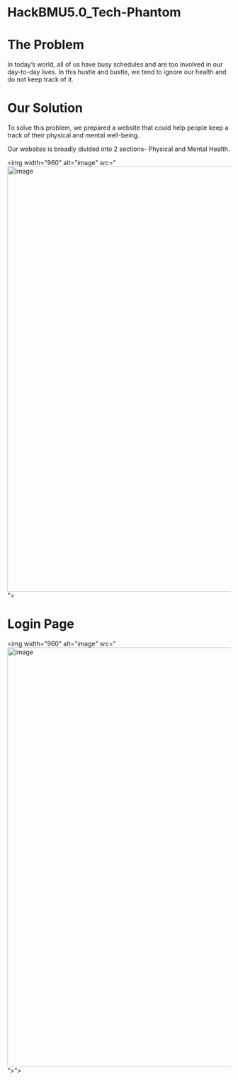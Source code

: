 # HackBMU5.0_Tech-Phantom

# The Problem
In today’s world, all of us have busy schedules and are too involved in our day-to-day lives. In this hustle and bustle, we tend to ignore our health and do not keep track of it.

# Our Solution
To solve this problem, we prepared a website that could help people keep a track of their physical and mental well-being.

Our websites is broadly divided into 2 sections- Physical and Mental Health.

<img width="960" alt="image" src="<img width="960" alt="image" src="https://user-images.githubusercontent.com/72097687/189199191-c37a019d-ba0a-46fe-8cb2-790c70476df9.png">">

# Login Page

<img width="960" alt="image" src="<img width="947" alt="image" src="https://user-images.githubusercontent.com/72097687/189199547-10d6b922-f3f4-4754-b142-1a2f49dc1afd.png">
">">
